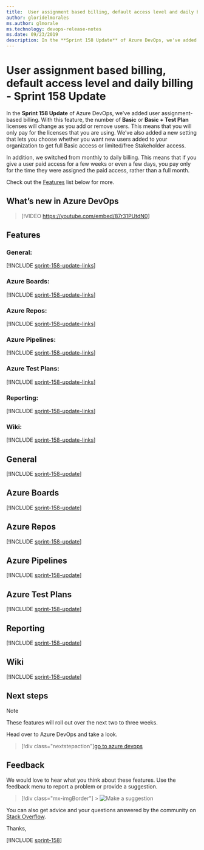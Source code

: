 ```yaml
---
title:  User assignment based billing, default access level and daily billing - Sprint 158 Update
author: gloridelmorales
ms.author: glmorale
ms.technology: devops-release-notes
ms.date: 09/23/2019
description: In the **Sprint 158 Update** of Azure DevOps, we've added user assignment based billing. With this feature, the number of Basic or Basic + Test Plan licenses will change as you add or remove users.
---
```


# User assignment based billing, default access level and daily billing - Sprint 158 Update

In the **Sprint 158 Update** of Azure DevOps, we've added user assignment-based billing. With this feature, the number of **Basic** or **Basic + Test Plan** licenses will change as you add or remove users. This means that you will only pay for the licenses that you are using. We’ve also added a new setting that lets you choose whether you want new users added to your organization to get full Basic access or limited/free Stakeholder access.

In addition, we switched from monthly to daily billing. This means that if you give a user paid access for a few weeks or even a few days, you pay only for the time they were assigned the paid access, rather than a full month.

Check out the [Features](#features) list below for more.

## What’s new in Azure DevOps

> [!VIDEO https://youtube.com/embed/87r31PUtdN0]

## Features

### General:

[!INCLUDE [sprint-158-update-links](includes/general/sprint-158-update-links.md)]

### Azure Boards:

[!INCLUDE [sprint-158-update-links](includes/boards/sprint-158-update-links.md)]

### Azure Repos:

[!INCLUDE [sprint-158-update-links](includes/repos/sprint-158-update-links.md)]

### Azure Pipelines:

[!INCLUDE [sprint-158-update-links](includes/pipelines/sprint-158-update-links.md)]

### Azure Test Plans:

[!INCLUDE [sprint-158-update-links](includes/testplans/sprint-158-update-links.md)]

### Reporting:

[!INCLUDE [sprint-158-update-links](includes/reporting/sprint-158-update-links.md)]

### Wiki:

[!INCLUDE [sprint-158-update-links](includes/wiki/sprint-158-update-links.md)]

## General

[!INCLUDE [sprint-158-update](includes/general/sprint-158-update.md)]

## Azure Boards

[!INCLUDE [sprint-158-update](includes/boards/sprint-158-update.md)]

## Azure Repos

[!INCLUDE [sprint-158-update](includes/repos/sprint-158-update.md)]

## Azure Pipelines

[!INCLUDE [sprint-158-update](includes/pipelines/sprint-158-update.md)]

## Azure Test Plans

[!INCLUDE [sprint-158-update](includes/testplans/sprint-158-update.md)]

## Reporting

[!INCLUDE [sprint-158-update](includes/reporting/sprint-158-update.md)]

## Wiki

[!INCLUDE [sprint-158-update](includes/wiki/sprint-158-update.md)]

## Next steps

> [!NOTE]
> These features will roll out over the next two to three weeks.

Head over to Azure DevOps and take a look.

> [!div class="nextstepaction"][go to azure devops](https://go.microsoft.com/fwlink/?LinkId=307137&campaign=o~msft~docs~product-vsts~release-notes)

## Feedback

We would love to hear what you think about these features. Use the feedback menu to report a problem or provide a suggestion.

> [!div class="mx-imgBorder"] > ![Make a suggestion](../media/make-a-suggestion.png)

You can also get advice and your questions answered by the community on [Stack Overflow](https://stackoverflow.com/questions/tagged/azure-devops).

Thanks,

[!INCLUDE [sprint-158](includes/signer/sprint-158.md)]
